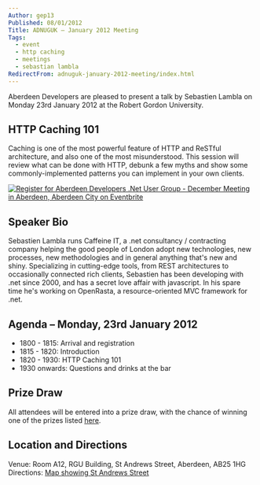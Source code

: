 ```yaml
---
Author: gep13
Published: 08/01/2012
Title: ADNUGUK – January 2012 Meeting
Tags:
  - event
  - http caching
  - meetings
  - sebastian lambla
RedirectFrom: adnuguk-january-2012-meeting/index.html
---
```


Aberdeen Developers are pleased to present a talk by Sebastien Lambla on Monday 23rd January 2012 at the Robert Gordon University.

## HTTP Caching 101

Caching is one of the most powerful feature of HTTP and ReSTful architecture, and also one of the most misunderstood. This session will review what can be done with HTTP, debunk a few myths and show some commonly-implemented patterns you can implement in your own clients.

[![Register for Aberdeen Developers .Net User Group - December Meeting in Aberdeen, Aberdeen City  on Eventbrite](https://www.eventbrite.com/registerbutton?eid=2581657808)](https://adnuguk-jan2012.eventbrite.co.uk?ref=ebtn)

## Speaker Bio

Sebastien Lambla runs Caffeine IT, a .net consultancy / contracting company helping the good people of London adopt new technologies, new processes, new methodologies and in general anything that's new and shiny. Specializing in cutting-edge tools, from REST architectures to occasionally connected rich clients, Sebastien has been developing with .net since 2000, and has a secret love affair with javascript. In his spare time he's working on OpenRasta, a resource-oriented MVC framework for .net.

## Agenda – Monday, 23rd January 2012

* 1800 - 1815: Arrival and registration
* 1815 - 1820: Introduction
* 1820 - 1930: HTTP Caching 101
* 1930 onwards: Questions and drinks at the bar

## Prize Draw

All attendees will be entered into a prize draw, with the chance of winning one of the prizes listed [here](https://www.gep13.co.uk/blog/?p=107).

## Location and Directions

Venue: Room A12, RGU Building, St Andrews Street, Aberdeen, AB25 1HG Directions: [Map showing St Andrews Street](https://www.bing.com/maps/?v=2&cp=57.149542434132776~-2.102723645985436&lvl=17&dir=0&sty=c&eo=1&form=LMLTCC)
